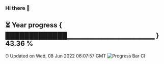### Hi there 👋
⏳ Year progress { █████████████▁▁▁▁▁▁▁▁▁▁▁▁▁▁▁▁▁ } 43.36 %
---
⏰ Updated on Wed, 08 Jun 2022 06:07:57 GMT
![Progress Bar CI](https://github.com/Moyi321/Moyi321/workflows/Progress%20Bar%20CI/badge.svg)
